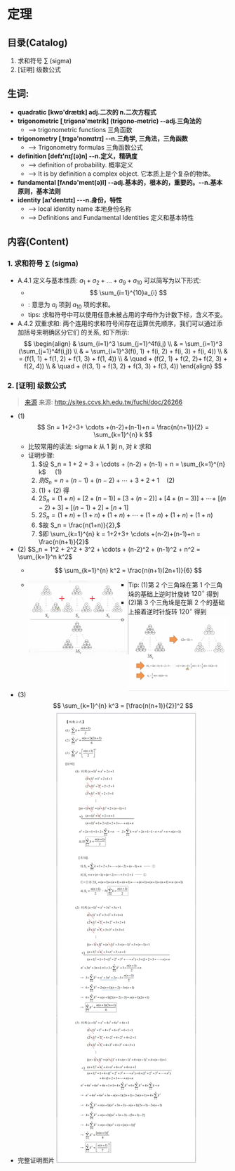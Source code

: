 # 定理

## 目录(Catalog)
1. 求和符号 $\sum$  (sigma)
2. [证明] 级数公式


## 生词:
- **quadratic [kwɒ'drætɪk] adj.二次的 n.二次方程式**
- **trigonometric [ˌtriɡənə'metrik] (trigono-metric) --adj.三角法的**
    + --> trigonometric functions 三角函数
- **trigonometry [ˌtrɪgə'nɒmɪtrɪ] --n.三角学, 三角法，三角函数**
    + --> Trigonometry formulas 三角函数公式
- **definition [defɪ'nɪʃ(ə)n] --n.定义，精确度**
    + --> definition of probability. 概率定义
    + --> It is by definition a complex object. 它本质上是个复杂的物体。
- **fundamental [fʌndə'ment(ə)l] --adj.基本的，根本的，重要的。--n.基本原则，基本法则**
- **identity [aɪ'dentɪtɪ] ---n.身份，特性** 
    + --> local identity name 本地身份名称
    + --> Definitions and Fundamental Identities 定义和基本特性



## 内容(Content)
### 1. 求和符号 $\sum$  (sigma)
- A.4.1 定义与基本性质: $a_{1} + a_{2} + ... + a_{9} + a_{10}$ 可以简写为以下形式: 
    + $$
        \sum_{i=1}^{10}a_{i}
      $$
    + : 意思为 $a_{i}$ 项到 $a_{10}$ 项的求和。
    + tips: 求和符号中可以使用任意未被占用的字母作为计数下标，含义不变。
- A.4.2 双重求和: 两个连用的求和符号间存在运算优先顺序，我们可以通过添加括号来明确区分它们
  的关系, 如下所示:        
  $$
    \begin{align}
        & \sum_{i=1}^3 \sum_{j=1}^4f(i,j) \\
        & = \sum_{i=1}^3 (\sum_{j=1}^4f(i,j)) \\
        & = \sum_{i=1}^3(f(i, 1) + f(i, 2) + f(i, 3) + f(i, 4)) \\
        & = (f(1, 1) + f(1, 2) + f(1, 3) + f(1, 4)) \\
          & \quad + (f(2, 1) + f(2, 2)+ f(2, 3) + f(2, 4)) \\
          & \quad + (f(3, 1) + f(3, 2) + f(3, 3) + f(3, 4))
    \end{align}
  $$
  

### 2. [证明] 级数公式
> [来源](http://sites.ccvs.kh.edu.tw/fuchi/doc/26266)
> 来源: http://sites.ccvs.kh.edu.tw/fuchi/doc/26266
- (1) 
    $$
        Sn = 1+2+3+ \cdots +(n-2)+(n-1)+n = \frac{n(n+1)}{2} = \sum_{k=1}^{n} k
    $$
    +  比较常用的读法: sigma $k$ 从 1 到 n, 对 $k$ 求和
    + 证明步骤: <br/>
        1. $设 S_n = 1 + 2 + 3 + \cdots + (n-2) + (n-1) + n = \sum_{k=1}^{n} k$
           $\quad \text{(1)}$
        1. $则 S_n = n + (n-1) + (n-2) + \cdots + 3 + 2 + 1  \quad \text{(2)}$
        1. (1) + (2) 得
        1. $2S_n = (1 + n) + [2 + (n-1)] + [3 + (n-2)] + [4 + (n-3)] + \cdots +$
           $[(n-2) + 3] + [(n-1) + 2] + [n + 1]$
        1. $2S_n = (1+n) + (1+n) + (1+n) + \cdots + (1+n) + (1+n) + (1+n)$
        1. $故 S_n = \frac{n(1+n)}{2},$
        1. $即 \sum_{k=1}^{n} k = 1+2+3+ \cdots +(n-2)+(n-1)+n = \frac{n(n+1)}{2}$
- (2) $S_n = 1^2 + 2^2 + 3^2 + \cdots + (n-2)^2 + (n-1)^2 + n^2 = \sum_{k=1}^n k^2$
    + $$
        \sum_{k=1}^{n} k^2 = \frac{n(n+1)(2n+1)}{6}
    $$
    + <img src="basic-mathematics-images/3-sum.png" style="width: 50%; float: left;">
      
        - Tip: (1)第 2 个三角垛在第 1 个三角垛的基础上逆时针旋转 $120^\circ$ 得到
        - (2)第 3 个三角垛是在第 2 个的基础上接着逆时针旋转 $120^\circ$ 得到
    + <img src="basic-mathematics-images/3-sum-2.png" style="width: 50%; float: left;">
- (3)
    $$
        \sum_{k=1}^{n} k^3 = [\frac{n(n+1)}{2}]^2
    $$
- 完整证明图片
  <img src="./basic-mathematics-images/sum-prove.jpg">
